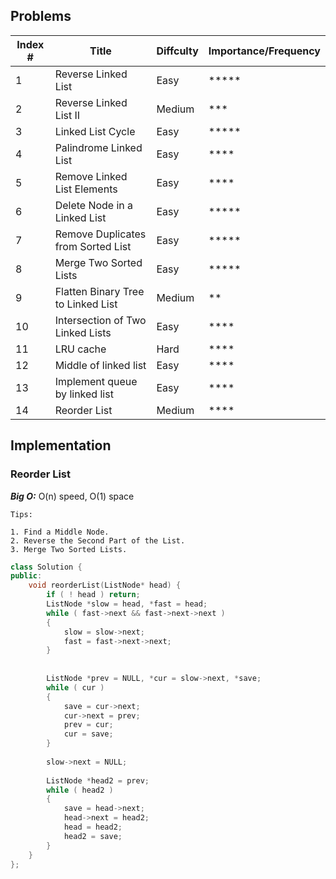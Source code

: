 ## Problems

Index # | Title | Diffculty | Importance/Frequency
----|----|----|---
1 | Reverse Linked List | Easy | *****
2 | Reverse Linked List II | Medium | ***
3 | Linked List Cycle | Easy | *****
4 | Palindrome Linked List | Easy | ****
5 | Remove Linked List Elements | Easy | ****
6 | Delete Node in a Linked List | Easy | *****
7 | Remove Duplicates from Sorted List | Easy | *****
8 | Merge Two Sorted Lists | Easy | *****
9 | Flatten Binary Tree to Linked List | Medium | **
10 | Intersection of Two Linked Lists | Easy | ****
11 | LRU cache | Hard | ****
12 | Middle of linked list | Easy | ****
13 | Implement queue by linked list | Easy | ****
14 | Reorder List | Medium | ****

## Implementation

### **Reorder List**

***Big O:*** O(n) speed, O(1) space
```
Tips: 

1. Find a Middle Node.
2. Reverse the Second Part of the List.
3. Merge Two Sorted Lists.
```
```c++
class Solution {
public:
	void reorderList(ListNode* head) {
		if ( ! head ) return;
		ListNode *slow = head, *fast = head;
		while ( fast->next && fast->next->next )
		{
			slow = slow->next;
			fast = fast->next->next;
		}
			
		
		ListNode *prev = NULL, *cur = slow->next, *save;
		while ( cur )
		{
			save = cur->next;
			cur->next = prev;
			prev = cur;
			cur = save;
		}
			
		slow->next = NULL;
		
		ListNode *head2 = prev;
		while ( head2 )
		{
			save = head->next;
			head->next = head2;
			head = head2;
			head2 = save;
		}      
	}
};
```